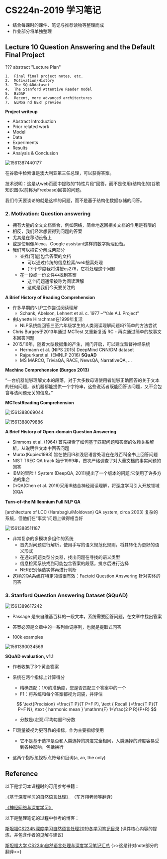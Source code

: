 # CS224n-2019 学习笔记

-   结合每课时的课件、笔记与推荐读物等整理而成
-   作业部分将单独整理

## Lecture 10 Question Answering and the Default Final Project

??? abstract "Lecture Plan"

    1.  Final final project notes, etc. 
    2.  Motivation/History 
    3.  The SQuADdataset 
    4.  The Stanford Attentive Reader model 
    5.  BiDAF 
    6.  Recent, more advanced architectures 
    7.  ELMoa nd BERT preview

**Project writeup** 

-   Abstract Introduction
-   Prior related work 
-   Model
-   Data
-   Experiments
-   Results
-   Analysis & Conclusion

![1561387440177](imgs/1561387440177.png)

在谷歌中检索谁是澳大利亚第三任总理，可以获得答案。

技术说明：这是从web页面中提取的“特性片段”回答，而不是使用(结构化的)谷歌知识图(以前称为Freebase)回答的问题。

我们今天要谈论的就是这样的问题，而不是基于结构化数据存储的问答。

### 2. Motivation: Question answering 

-   拥有大量的全文文档集合，例如网络，简单地返回相关文档的作用是有限的
-   相反，我们经常想要得到问题的答案
-   尤其是在移动设备上
-   或是使用像Alexa、Google assistant这样的数字助理设备。
-   我们可以把它分解成两部分
    -   查找(可能)包含答案的文档
        -   可以通过传统的信息检索/web搜索处理
        -   (下个季度我将讲授cs276，它将处理这个问题
    -   在一段或一份文件中找到答案
        -   这个问题通常被称为阅读理解
        -   这就是我们今天要关注的

**A Brief History of Reading Comprehension** 

-   许多早期的NLP工作尝试阅读理解
    -    Schank, Abelson, Lehnert et al. c. 1977 –“Yale A.I. Project” 
-   由Lynette Hirschman在1999年复活
    -   NLP系统能回答三至六年级学生的人类阅读理解问题吗?简单的方法尝试
-    Chris Burges于2013年通过 MCTest 又重新复活 RC
    -   再次通过简单的故事文本回答问题
-   2015/16年，随着大型数据集的产生，闸门开启，可以建立监督神经系统
    -   Hermann et al. (NIPS 2015) DeepMind CNN/DM dataset
    -   Rajpurkaret al. (EMNLP 2016) **SQuAD**
    -   MS MARCO, TriviaQA, RACE, NewsQA, NarrativeQA, …

**Machine Comprehension (Burges 2013)** 

“一台机器能够理解文本的段落，对于大多数母语使用者能够正确回答的关于文本的任何问题，该机器都能提供一个字符串，这些说话者既能回答该问题，又不会包含与该问题无关的信息。”

**MCTestReading Comprehension**

![1561388069044](imgs/1561388069044.png)

![1561388079886](imgs/1561388079886.png)

**A Brief History of Open-domain Question Answering** 

-   Simmons et al. (1964) 首先探索了如何基于匹配问题和答案的依赖关系解析，从说明性文本中回答问题
-   Murax(Kupiec1993) 旨在使用IR和浅层语言处理在在线百科全书上回答问题
-   NIST TREC QA track 始于1999年，首次严格调查了对大量文档的事实问题的回答
-   IBM的冒险！System (DeepQA, 2011)提出了一个版本的问题;它使用了许多方法的集合
-   DrQA(Chen et al. 2016)采用IR结合神经阅读理解，将深度学习引入开放领域的QA

**Turn-of-the Millennium Full NLP QA**

[architecture of LCC (Harabagiu/Moldovan) QA system, circa 2003] 复杂的系统，但他们在“事实”问题上做得相当好

![1561388511187](imgs/1561388511187.png)

-   非常复杂的多模块多组件的系统
    -   首先对问题进行解析，使用手写的语义规范化规则，将其转化为更好的语义形式
    -   在通过问题类型分类器，找出问题在寻找的语义类型
    -   信息检索系统找到可能包含答案的段落，排序后进行选择
    -   NER识别候选实体再进行判断
-   这样的QA系统在特定领域很有效：Factoid Question Answering 针对实体的问答

### 3. Stanford Question Answering Dataset (SQuAD)

![1561389617242](imgs/1561389617242.png)

-   Passage 是来自维基百科的一段文本，系统需要回答问题，在文章中找出答案

-   答案必须是文章中的一系列单词序列，也就是提取式问答
-   100k examples

![1561390034569](imgs/1561390034569.png)

**SQuAD evaluation, v1.1** 

-   作者收集了3个黄金答案

-   系统在两个指标上计算得分

    -   精确匹配：1/0的准确度，您是否匹配三个答案中的一个
    -   F1：将系统和每个答案都视为词袋，并评估

    $$
    \text{Precision} =\frac{T P}{T P+F P}, \text { Recall }=\frac{T P}{T P+F N}, \text { harmonic mean } \mathrm{F} 1=\frac{2 P R}{P+R}
    $$

    -   分数是(宏观)平均每题F1分数

-   F1测量被视为更可靠的指标，作为主要指标使用

    -   它不是基于选择是否和人类选择的跨度完全相同，人类选择的跨度容易受到各种影响，包括换行

-   这两个指标忽视标点符号和冠词(a, an, the only)

## Reference

以下是学习本课程时的可用参考书籍：

[《基于深度学习的自然语言处理》](<https://item.jd.com/12355569.html>) （车万翔老师等翻译）

[《神经网络与深度学习》](<https://nndl.github.io/>)

以下是整理笔记的过程中参考的博客：

[斯坦福CS224N深度学习自然语言处理2019冬学习笔记目录](<https://zhuanlan.zhihu.com/p/59011576>) (课件核心内容的提炼，并包含作者的见解与建议)

[斯坦福大学 CS224n自然语言处理与深度学习笔记汇总](<https://zhuanlan.zhihu.com/p/31977759>) {>>这是针对note部分的翻译<<}